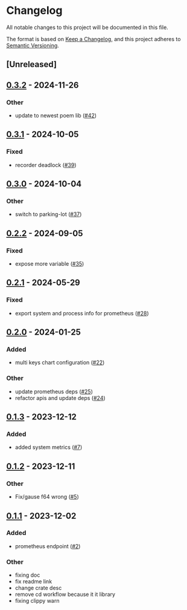 # Changelog
All notable changes to this project will be documented in this file.

The format is based on [Keep a Changelog](https://keepachangelog.com/en/1.1.0/),
and this project adheres to [Semantic Versioning](https://semver.org/spec/v2.0.0.html).

## [Unreleased]

## [0.3.2](https://github.com/giangndm/metrics-dashboard-rs/compare/v0.3.1...v0.3.2) - 2024-11-26

### Other

- update to newest poem lib ([#42](https://github.com/giangndm/metrics-dashboard-rs/pull/42))

## [0.3.1](https://github.com/giangndm/metrics-dashboard-rs/compare/v0.3.0...v0.3.1) - 2024-10-05

### Fixed

- recorder deadlock ([#39](https://github.com/giangndm/metrics-dashboard-rs/pull/39))

## [0.3.0](https://github.com/giangndm/metrics-dashboard-rs/compare/v0.2.2...v0.3.0) - 2024-10-04

### Other

- switch to parking-lot ([#37](https://github.com/giangndm/metrics-dashboard-rs/pull/37))

## [0.2.2](https://github.com/giangndm/metrics-dashboard-rs/compare/v0.2.1...v0.2.2) - 2024-09-05

### Fixed
- expose more variable ([#35](https://github.com/giangndm/metrics-dashboard-rs/pull/35))

## [0.2.1](https://github.com/giangndm/metrics-dashboard-rs/compare/v0.2.0...v0.2.1) - 2024-05-29

### Fixed
- export system and process info for prometheus ([#28](https://github.com/giangndm/metrics-dashboard-rs/pull/28))

## [0.2.0](https://github.com/giangndm/metrics-dashboard-rs/compare/v0.1.3...v0.2.0) - 2024-01-25

### Added
- multi keys chart configuration ([#22](https://github.com/giangndm/metrics-dashboard-rs/pull/22))

### Other
- update prometheus deps ([#25](https://github.com/giangndm/metrics-dashboard-rs/pull/25))
- refactor apis and update deps ([#24](https://github.com/giangndm/metrics-dashboard-rs/pull/24))

## [0.1.3](https://github.com/giangndm/metrics-dashboard-rs/compare/v0.1.2...v0.1.3) - 2023-12-12

### Added
- added system metrics ([#7](https://github.com/giangndm/metrics-dashboard-rs/pull/7))

## [0.1.2](https://github.com/giangndm/metrics-dashboard-rs/compare/v0.1.1...v0.1.2) - 2023-12-11

### Other
- Fix/gause f64 wrong ([#5](https://github.com/giangndm/metrics-dashboard-rs/pull/5))

## [0.1.1](https://github.com/giangndm/metrics-dashboard-rs/compare/v0.1.0...v0.1.1) - 2023-12-02

### Added
- prometheus endpoint ([#2](https://github.com/giangndm/metrics-dashboard-rs/pull/2))

### Other
- fixing doc
- fix readme link
- change crate desc
- remove cd workflow because it it library
- fixing clippy warn
